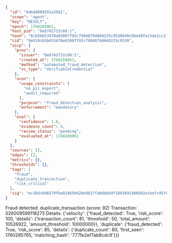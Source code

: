 ```json
{
  "id": "8d6dd004555a3581",
  "scope": "agent",
  "key": "RESULT",
  "epoch": 1760288061,
  "host_pid": "9e6742732c60:1",
  "hash": "8cb5b653470e03007f93c7984879d660225c9530640cbbe49fec5de1cc2fe600",
  "cid": "QmV18cb5b653470e03007f93c7984879d660225c9530",
  "aicp": {
    "prov": {
      "issuer": "9e6742732c60:1",
      "created_at": 1760288061,
      "method": "automated_fraud_detection",
      "vc_type": "VerifiableCredential"
    },
    "ucon": {
      "usage_constraints": [
        "no_pii_export",
        "audit_required"
      ],
      "purpose": "fraud_detection_analysis",
      "enforcement": "mandatory"
    },
    "eval": {
      "confidence": 1.0,
      "evidence_count": 0,
      "review_status": "pending",
      "evaluated_at": 1760288061
    }
  },
  "sources": [],
  "edges": [],
  "metrics": {},
  "thresholds": {},
  "tags": [
    "fraud",
    "duplicate_transaction",
    "risk_critical"
  ],
  "sig": "ec38dc0d6579fbe824650420e9b27fab6b66df1893691486602ecbefc95f6e51"
}
```

Fraud detected: duplicate_transaction (score: 92)
Transaction: 026009599118273
Details: {'velocity': {'fraud_detected': True, 'risk_score': 100, 'details': {'transaction_count': 81, 'threshold': 50, 'total_amount': 10526922, 'amount_threshold': 10000000}}, 'duplicate': {'fraud_detected': True, 'risk_score': 85, 'details': {'duplicate_count': 80, 'first_seen': 1760285765, 'matching_hash': '777fe2ef7ab8cdc9'}}}